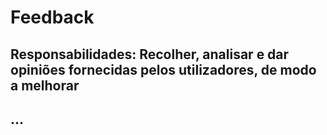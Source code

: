 # Feedback

## Responsabilidades: Recolher, analisar e dar opiniões fornecidas pelos utilizadores, de modo a melhorar

## ...
